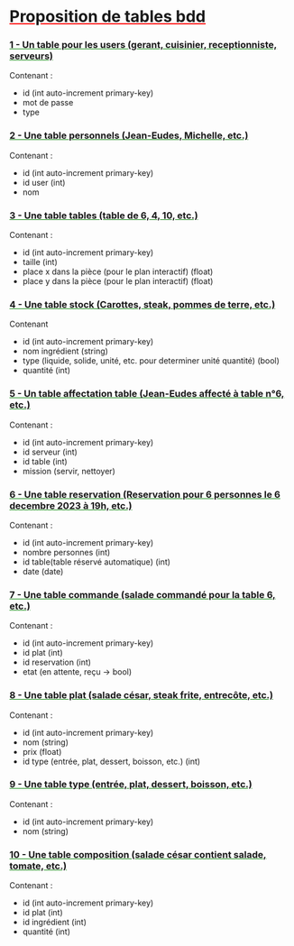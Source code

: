 # <span style="text-decoration: underline red;">Proposition de tables bdd</span>

### <span style="text-decoration: underline green;">1 - Un table pour les users (gerant, cuisinier, receptionniste, serveurs)</span>

Contenant :
 - id (int auto-increment primary-key)
 - mot de passe
 - type


### <span style="text-decoration: underline green;">2 - Une table personnels (Jean-Eudes, Michelle, etc.)</span>

Contenant :
 - id (int auto-increment primary-key)
 - id user (int)
 - nom


### <span style="text-decoration: underline green;">3 - Une table tables (table de 6, 4, 10, etc.)</span>

Contenant :
 - id (int auto-increment primary-key)
 - taille (int)
 - place x dans la pièce (pour le plan interactif) (float)
 - place y dans la pièce (pour le plan interactif) (float)


### <span style="text-decoration: underline green;">4 - Une table stock (Carottes, steak, pommes de terre, etc.)</span>

Contenant
 - id (int auto-increment primary-key)
 - nom ingrédient (string)
 - type (liquide, solide, unité, etc. pour determiner unité quantité) (bool)
 - quantité (int)


### <span style="text-decoration: underline green;">5 - Un table affectation table (Jean-Eudes affecté à table n°6, etc.)</span>

Contenant :
 - id (int auto-increment primary-key)
 - id serveur (int)
 - id table (int)
 - mission (servir, nettoyer)


### <span style="text-decoration: underline green;">6 - Une table reservation (Reservation pour 6 personnes le 6 decembre 2023 à 19h, etc.)</span>

Contenant :
 - id (int auto-increment primary-key)
 - nombre personnes (int)
 - id table(table réservé automatique) (int)
 - date (date)


### <span style="text-decoration: underline green;">7 - Une table commande (salade commandé pour la table 6, etc.)</span>

Contenant :
 - id (int auto-increment primary-key)
 - id plat (int)
 - id reservation (int)
 - etat (en attente, reçu -> bool)


### <span style="text-decoration: underline green;">8 - Une table plat (salade césar, steak frite, entrecôte, etc.)</span>

Contenant :
 - id (int auto-increment primary-key)
 - nom (string)
 - prix (float)
 - id type (entrée, plat, dessert, boisson, etc.) (int)


### <span style="text-decoration: underline green;">9 - Une table type (entrée, plat, dessert, boisson, etc.)</span>

Contenant :
 - id (int auto-increment primary-key)
 - nom (string)


### <span style="text-decoration: underline green;">10 - Une table composition (salade césar contient salade, tomate, etc.)</span>

Contenant :
 - id (int auto-increment primary-key)
 - id plat (int)
 - id ingrédient (int)
 - quantité (int)